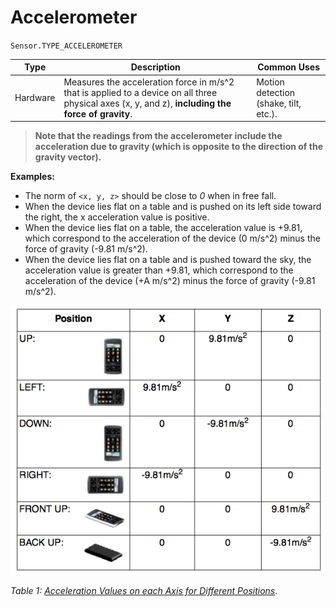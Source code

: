 # Accelerometer

`Sensor.TYPE_ACCELEROMETER`

| Type | Description | Common Uses |
| -- | -- | -- |
| Hardware | Measures the acceleration force in m/s^2 that is applied to a device on all three physical axes (x, y, and z), **including the force of gravity**. | Motion detection (shake, tilt, etc.). |

>**Note that the readings from the accelerometer include the acceleration
due to gravity (which is opposite to the direction of the gravity vector).**

**Examples:**
* The norm of `<x, y, z>`  should be close to *0* when in free fall.
* When the device lies flat on a table and is pushed on its left side
toward the right, the x acceleration value is positive.
* When the device lies flat on a table, the acceleration value is +9.81,
which correspond to the acceleration of the device (0 m/s^2) minus the
force of gravity (-9.81 m/s^2).
* When the device lies flat on a table and is pushed toward the sky, the
acceleration value is greater than +9.81, which correspond to the
acceleration of the device (+A m/s^2) minus the force of
gravity (-9.81 m/s^2).

[![Acceleration Values on each Axis for Different Positions](../assets/table1.png)](../assets/table1.png)

*Table 1: [Acceleration Values on each Axis for Different Positions](http://cache.freescale.com/files/sensors/doc/app_note/AN4317.pdf)*.